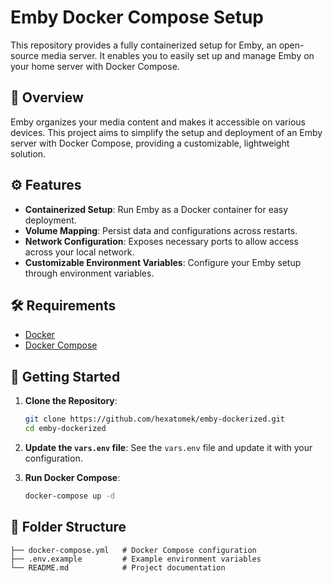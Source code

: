 # Emby Docker Compose Setup

This repository provides a fully containerized setup for Emby, an open-source media server. It enables you to easily set up and manage Emby on your home server with Docker Compose.

## 📜 Overview

Emby organizes your media content and makes it accessible on various devices. This project aims to simplify the setup and deployment of an Emby server with Docker Compose, providing a customizable, lightweight solution.

## ⚙️ Features

- **Containerized Setup**: Run Emby as a Docker container for easy deployment.
- **Volume Mapping**: Persist data and configurations across restarts.
- **Network Configuration**: Exposes necessary ports to allow access across your local network.
- **Customizable Environment Variables**: Configure your Emby setup through environment variables.

## 🛠️ Requirements

- [Docker](https://docs.docker.com/get-docker/)
- [Docker Compose](https://docs.docker.com/compose/install/)

## 🚀 Getting Started

1. **Clone the Repository**:
    ```bash
    git clone https://github.com/hexatomek/emby-dockerized.git
    cd emby-dockerized
    ```

2. **Update the `vars.env` file**: See the `vars.env` file and update it with your configuration.

3. **Run Docker Compose**:
    ```bash
    docker-compose up -d
    ```

## 📂 Folder Structure

```plaintext
├── docker-compose.yml   # Docker Compose configuration
├── .env.example         # Example environment variables
└── README.md            # Project documentation
